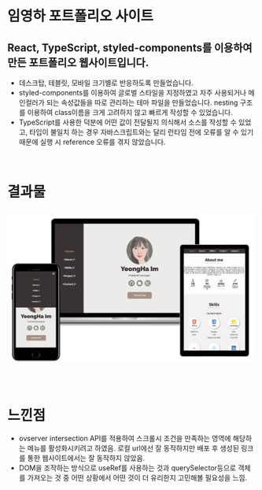 # 임영하 포트폴리오 사이트

##  React, TypeScript, styled-components를 이용하여 만든 포트폴리오 웹사이트입니다. 
- 데스크탑, 테블릿, 모바일 크기별로 반응하도록 만들었습니다.
- styled-components를 이용하여 글로벌 스타일을 지정하였고 자주 사용되거나 메인컬러가 되는 속성값들을 따로 관리하는 테마 파일을 만들었습니다. nesting 구조를 이용하여 class이름을 크게 고려하지 않고 빠르게 작성할 수 있었습니다.
- TypeScript를 사용한 덕분에 어떤 값이 전달될지 의식해서 소스를 작성할 수 있었고, 타입이 불일치 하는 경우 자바스크립트와는 달리 런타임 전에 오류를 알 수 있기 때문에 실행 시 reference 오류를 겪지 않았습니다.
<br>

# 결과물
<img style="width: 55rem; margin-bottom:3em;" src="public/images/portfolioGitHubImg.png" />



# 느낀점
- ovserver intersection API를 적용하여 스크롤시 조건을 만족하는 영역에 해당하는 메뉴를 활성화시키려고 하였음. 로컬 url에선 잘 동작하지만 배포 후 생성된 링크를 통한 웹사이트에서는 잘 동작하지 않았음. 
- DOM을 조작하는 방식으로 useRef를 사용하는 것과 querySelector등으로 객체를 가져오는 것 중 어떤 상황에서 어떤 것이 더 유리한지 고민해볼 필요성을 느낌.
